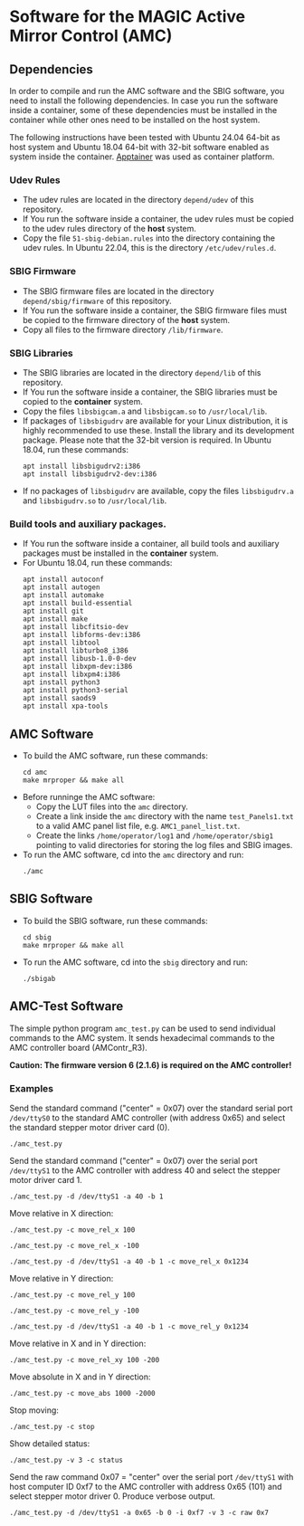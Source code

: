 Software for the MAGIC Active Mirror Control (AMC)
==================================================

## Dependencies

In order to compile and run the AMC software and the SBIG software, you need to
install the following dependencies. In case you run the software inside a
container, some of these dependencies must be installed in the container while
other ones need to be installed on the host system.  

The following instructions have been tested with Ubuntu 24.04 64-bit as host
system and Ubuntu 18.04 64-bit with 32-bit software enabled as system inside
the container.
[Apptainer](https://apptainer.org/ "Apptainer is an open source container platform")
was used as container platform.


### Udev Rules

* The udev rules are located in the directory ```depend/udev``` of
  this repository.
* If You run the software inside a container, the udev rules must be copied to
  the udev rules directory of the **host** system.
* Copy the file ```51-sbig-debian.rules``` into the directory containing the
  udev rules. In Ubuntu 22.04, this is the directory ```/etc/udev/rules.d```.


### SBIG Firmware

* The SBIG firmware files are located in the directory
  ```depend/sbig/firmware``` of this repository.
* If You run the software inside a container, the SBIG firmware files must be
  copied to the firmware directory of the **host** system.
* Copy all files to the firmware directory ```/lib/firmware```. 


### SBIG Libraries

* The SBIG libraries are located in the directory
  ```depend/lib``` of this repository.
* If You run the software inside a container, the SBIG libraries must be
  copied to the **container** system.
* Copy the files ```libsbigcam.a``` and ```libsbigcam.so``` to
  ```/usr/local/lib```.
* If packages of ```libsbigudrv``` are available for your Linux distribution,
  it is highly recommended to use these. Install the library and its
  development package. Please note that the 32-bit version is required.
  In Ubuntu 18.04, run these commands:
  ```
  apt install libsbigudrv2:i386
  apt install libsbigudrv2-dev:i386
  ```
* If no packages of ```libsbigudrv``` are available, copy the files
  ```libsbigudrv.a``` and ```libsbigudrv.so``` to ```/usr/local/lib```.


### Build tools and auxiliary packages.

* If You run the software inside a container, all build tools and auxiliary
  packages must be installed in the **container** system.
* For Ubuntu 18.04, run these commands:
  ```
  apt install autoconf
  apt install autogen
  apt install automake
  apt install build-essential
  apt install git
  apt install make
  apt install libcfitsio-dev
  apt install libforms-dev:i386
  apt install libtool
  apt install libturbo8_i386
  apt install libusb-1.0-0-dev
  apt install libxpm-dev:i386
  apt install libxpm4:i386
  apt install python3
  apt install python3-serial
  apt install saods9
  apt install xpa-tools
  ```



## AMC Software

* To build the AMC software, run these commands:
  ```
  cd amc
  make mrproper && make all
  ```
* Before runninge the AMC software:
  - Copy the LUT files into the ```amc``` directory.
  - Create a link inside the ```amc``` directory with the name
    ```test_Panels1.txt``` to a valid AMC panel list file, e.g.
    ```AMC1_panel_list.txt```.
  - Create the links ```/home/operator/log1``` and ```/home/operator/sbig1```
    pointing to valid directories for storing the log files and SBIG images.
* To run the AMC software, cd into the ```amc``` directory and run:
  ```
  ./amc
  ```



## SBIG Software

* To build the SBIG software, run these commands:
  ```
  cd sbig
  make mrproper && make all
  ```
* To run the AMC software, cd into the ```sbig``` directory and run:
  ```
  ./sbigab
  ```



## AMC-Test Software

The simple python program ```amc_test.py``` can be used to send individual
commands to the AMC system. It sends hexadecimal commands to the AMC controller
board (AMContr_R3).  

__Caution: The firmware version 6 (2.1.6) is required on the AMC controller!__


### Examples

Send the standard command ("center" = 0x07) over the standard serial port
```/dev/ttyS0``` to the standard AMC controller (with address 0x65) and select
the standard stepper motor driver card (0).
```
./amc_test.py
```

Send the standard command ("center" = 0x07) over the serial port
```/dev/ttyS1``` to the AMC controller with address 40 and select the stepper
motor driver card 1.
```
./amc_test.py -d /dev/ttyS1 -a 40 -b 1
```

Move relative in X direction:
```
./amc_test.py -c move_rel_x 100
```
```
./amc_test.py -c move_rel_x -100
```
```
./amc_test.py -d /dev/ttyS1 -a 40 -b 1 -c move_rel_x 0x1234
```

Move relative in Y direction:
```
./amc_test.py -c move_rel_y 100
```
```
./amc_test.py -c move_rel_y -100
```
```
./amc_test.py -d /dev/ttyS1 -a 40 -b 1 -c move_rel_y 0x1234
```

Move relative in X and in Y direction:
```
./amc_test.py -c move_rel_xy 100 -200
```

Move absolute in X and in Y direction:
```
./amc_test.py -c move_abs 1000 -2000
```

Stop moving:
```
./amc_test.py -c stop
```

Show detailed status:
```
./amc_test.py -v 3 -c status
```

Send the raw command 0x07 = "center" over the serial port ```/dev/ttyS1``` with
host computer ID 0xf7 to the AMC controller with address 0x65 (101) and select
stepper motor driver 0. Produce verbose output.
```
./amc_test.py -d /dev/ttyS1 -a 0x65 -b 0 -i 0xf7 -v 3 -c raw 0x7
```

